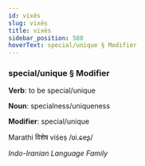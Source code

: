 ```yaml
---
id: vixës
slug: vixës
title: vixës
sidebar_position: 588
hoverText: special/unique § Modifier
---
```


### special/unique § Modifier

**Verb**: to be special/unique

**Noun**: specialness/uniqueness

**Modifier**: special/unique

Marathi विशेष viśeṣ /ʋi.ɕeʂ/

*Indo-Iranian Language Family*